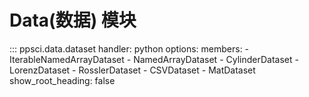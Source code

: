 # Data(数据) 模块

::: ppsci.data.dataset
    handler: python
    options:
      members:
        - IterableNamedArrayDataset
        - NamedArrayDataset
        - CylinderDataset
        - LorenzDataset
        - RosslerDataset
        - CSVDataset
        - MatDataset
      show_root_heading: false
